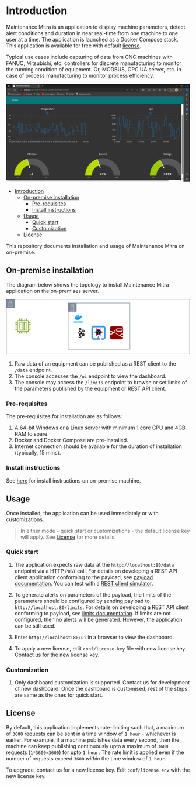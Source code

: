 # Introduction

Maintenance Mitra is an application to display machine parameters, detect alert conditions and duration in near real-time from one machine to one user at a time. The application is launched as a Docker Compose stack. This application is available for free with default [license](#license).

Typical use cases include capturing of data from CNC machines with FANUC, Mitsubishi, etc. controllers for discrete manufacturing to monitor the running condition of equipment. Or, MODBUS, OPC UA server, etc. in case of process manufacturing to monitor process efficiency.

![Screen-shot](./png/dashboard.png)

- [Introduction](#introduction)
  - [On-premise installation](#on-premise-installation)
    - [Pre-requisites](#pre-requisites)
    - [Install instructions](#install-instructions)
  - [Usage](#usage)
    - [Quick start](#quick-start)
    - [Customization](#customization)
  - [License](#license)

This repository documents installation and usage of Maintenance Mitra on on-premise.

## On-premise installation

The diagram below shows the topology to install Maintenance Mitra application on the on-premises server.

![on-premise](png/on-premise.png)

1. Raw data of an equipment can be published as a REST client to the `/data` endpoint.
2. The console accesses the `/ui` endpoint to view the dashboard.
3. The console may access the `/limits` endpoint to browse or set limits of the parameters published by the equipment or REST API client.

### Pre-requisites

The pre-requisites for installation are as follows:

1. A 64-bit Windows or a Linux server with minimum 1 core CPU and 4GB RAM to spare.
2. Docker and Docker Compose are pre-installed.
3. Internet connection should be available for the duration of installation (typically, 15 mins).

### Install instructions

See [here](docs/on-premises.md) for install instructions on on-premise machine.

## Usage

Once installed, the application can be used immediately or with customizations.

> In either mode - quick start or customizations - the default license key will apply. See [License](#license) for more details.

### Quick start

1. The application expects raw data at the `http://localhost:80/data` endpoint via a HTTP `POST` call. For details on developing a REST API client application conforming to the payload, see [payload documentation](./docs/payload.md). You can test with a [REST client simulator](https://github.com/nsubrahm/simulators/tree/main/rest).

2. To generate alerts on parameters of the payload, the limits of the parameters should be configured by sending payload to `http://localhost:80/limits`. For details on developing a REST API client conforming to payload, see [limits documentation](./docs/limits.md). If limits are not configured, then no alerts will be generated. However, the application can be still used.

3. Enter `http://localhost:80/ui` in a browser to view the dashboard.

4. To apply a new license, edit `conf/license.key` file with new license key. Contact us for the new license key. 

### Customization

1. Only dashboard customization is supported. Contact us for development of new dashboard. Once the dashboard is customised, rest of the steps are same as the ones for quick start.

## License

By default, this application implements rate-limiting such that, a maximum of `3600` requests can be sent in a time window of `1 hour` - whichever is earlier. For example, if a machine publishes data every second, then the machine can keep publishing continuously upto a maximum of `3600` requests (`1*3600=3600`) for upto `1 hour`. The rate limit is applied even if the number of requests exceed `3600` _within_ the time window of `1 hour`.

To upgrade, contact us for a new license key. Edit `conf/license.env` with the new license key.
